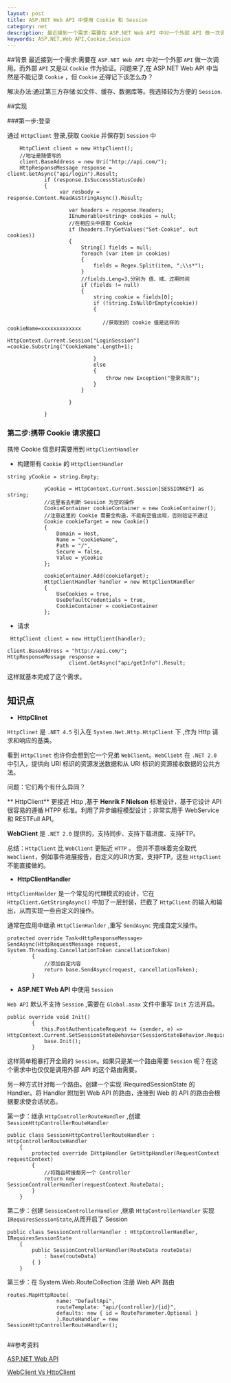 ```yaml
---
layout: post
title: ASP.NET Web API 中使用 Cookie 和 Session 
category: net
description: 最近接到一个需求:需要在 ASP.NET Web API 中对一个外部 API 做一次调用。而外部 API 又是以 Cookie 作为验证。问题来了,在 ASP.NET Web API 中当然是不能记录 Cookie 那怎么办？
keywords: ASP.NET,Web API,Cookie,Session
--- 
```



##背景
最近接到一个需求:需要在 `ASP.NET Web API` 中对一个外部 `API` 做一次调用。而外部 `API` 又是以 `Cookie` 作为验证。问题来了,在 ASP.NET Web API 中当然是不能记录 `Cookie` ，但 `Cookie` 还得记下该怎么办？

解决办法:通过第三方存储:如文件、缓存、数据库等。我选择较为方便的 `Session`.

##实现

###第一步:登录

通过 `HttpClient` 登录,获取 `Cookie` 并保存到 `Session` 中

```
    HttpClient client = new HttpClient();
    //地址是随便写的
    client.BaseAddress = new Uri("http://api.com/"); 
    HttpResponseMessage response = client.GetAsync("api/login").Result;
            if (response.IsSuccessStatusCode)
            {
                 var resbody = response.Content.ReadAsStringAsync().Result;

                    var headers = response.Headers;
                    IEnumerable<string> cookies = null;
                    //在相应头中获取 Cookie 
                    if (headers.TryGetValues("Set-Cookie", out cookies))
                    {
                        String[] fields = null;
                        foreach (var item in cookies)
                        {
                            fields = Regex.Split(item, ";\\s*");
                        }
                        //fields.Leng=3,分别为 值、域、过期时间
                        if (fields != null)
                        {
                            string cookie = fields[0];
                            if (!string.IsNullOrEmpty(cookie))
                            {

                               //获取到的 cookie 值是这样的 cookieName=xxxxxxxxxxxxx
                                    HttpContext.Current.Session["LoginSession"] =cookie.Substring("CookieName".Length+1);              
                                
                            }
                            else 
                            {
                                throw new Exception("登录失败");
                            }
                        }

                    }

            }
```
### 第二步:携带 Cookie 请求接口
携带 Cookie 信息时需要用到 `HttpClientHandler` 
+ 构建带有 `Cookie` 的 `HttpClientHandler`

```
string yCookie = string.Empty;
           
            yCookie = HttpContext.Current.Session[SESSIONKEY] as string;
            //这里省去判断 Session 为空的操作
            CookieContainer cookieContainer = new CookieContainer();
            //注意这里的 Cookie 需要全构造，不能有空值出现，否则验证不通过
            Cookie cookieTarget = new Cookie()
            {
                Domain = Host,
                Name = "cookieName",
                Path = "/",
                Secure = false,
                Value = yCookie
            };

            cookieContainer.Add(cookieTarget);
            HttpClientHandler handler = new HttpClientHandler
            {
                UseCookies = true,
                UseDefaultCredentials = true,
                CookieContainer = cookieContainer
            };
```
+ 请求

```
 HttpClient client = new HttpClient(handler);

client.BaseAddress = "http://api.com/";
HttpResponseMessage response =
                    client.GetAsync("api/getInfo").Result;
```

这样就基本完成了这个需求。

## 知识点
+ **HttpClinet** 

`HttpClinet` 是 `.NET 4.5` 引入在 `System.Net.Http.HttpClient` 下 ,作为 Http 请求和响应的基类。

看到 `HttpClinet` 也许你会想到它一个兄弟 `WebClient`。`WebCliebt` 在 `.NET 2.0` 中引入，提供向 URI 标识的资源发送数据和从 URI 标识的资源接收数据的公共方法。

问题：它们两个有什么异同？

  ** HttpClient** 更接近 Http ,基于 **Henrik F Nielson** 标准设计，基于它设计 API 很容易的遵循 HTPP 标准。利用了异步编程模型设计；非常实用于 WebService 和 RESTFull API。
  
  **WebClient** 是 `.NET 2.0` 提供的，支持同步、支持下载进度、支持FTP。
  
  总结：`HttpClient` 比 `WebClient` 更贴近 `HTTP` 。 但并不意味着完全取代 `WebClient`，例如事件进展报告，自定义的URI方案，支持FTP。这些 `HttpClient` 不能直接做的。

+ **HttpClientHandler**

`HttpClienHanlder` 是一个常见的代理模式的设计，它在 `HttpClient.GetStringAsync()` 中加了一层封装，拦截了 `HttpClient` 的输入和输出，从而实现一些自定义的操作。

通常在应用中继承 `HttpClienHanlder` ,重写 `SendAsync` 完成自定义操作。

```
protected override Task<HttpResponseMessage> SendAsync(HttpRequestMessage request, System.Threading.CancellationToken cancellationToken)
        {
            //添加自定内容
            return base.SendAsync(request, cancellationToken);
        }
```
+ **ASP.NET Web API** 中使用 `Session` 

`Web API` 默认不支持 `Session` ,需要在 `Global.asax` 文件中重写 `Init` 方法开启。 

```
public override void Init()
        {
           this.PostAuthenticateRequest += (sender, e) => HttpContext.Current.SetSessionStateBehavior(SessionStateBehavior.Required);
            base.Init();
        }

```
这样简单粗暴打开全局的 `Session`。如果只是某一个路由需要 `Session` 呢？在这个需求中也仅仅是调用外部 API 的这个路由需要。

另一种方式针对每一个路由。创建一个实现 IRequiredSessionState 的 Handler。将 Handler 附加到 Web API 的路由，连接到 Web 的 API 的路由会根据要求使会话状态。

第一步：继承 `HttpControllerRouteHandler` ,创建 `SessionHttpControllerRouteHandler`

```
public class SessionHttpControllerRouteHandler : HttpControllerRouteHandler  
    {  
        protected override IHttpHandler GetHttpHandler(RequestContext requestContext)  
        {  
            //将路由转接都另一个 Controller
            return new SessionControllerHandler(requestContext.RouteData);  
        }  
    }
```
第二步：创建 `SessionControllerHandler` ,继承 `HttpControllerHandler` 实现 `IRequiresSessionState`,从而开启了 Session

```
public class SessionControllerHandler : HttpControllerHandler, IRequiresSessionState  
    {  
        public SessionControllerHandler(RouteData routeData)  
            : base(routeData)  
        { }  
    } 
```
第三步：在 System.Web.RouteCollection 注册 Web API 路由

```
routes.MapHttpRoute(  
                name: "DefaultApi",  
                routeTemplate: "api/{controller}/{id}",  
                defaults: new { id = RouteParameter.Optional }  
                ).RouteHandler = new SessionHttpControllerRouteHandler();  
   
```

##参考资料

[ASP.NET Web API](http://www.asp.net/web-api)

[WebClient Vs HttpClient](http://stackoverflow.com/questions/20530152/need-help-deciding-between-httpclient-and-webclient)